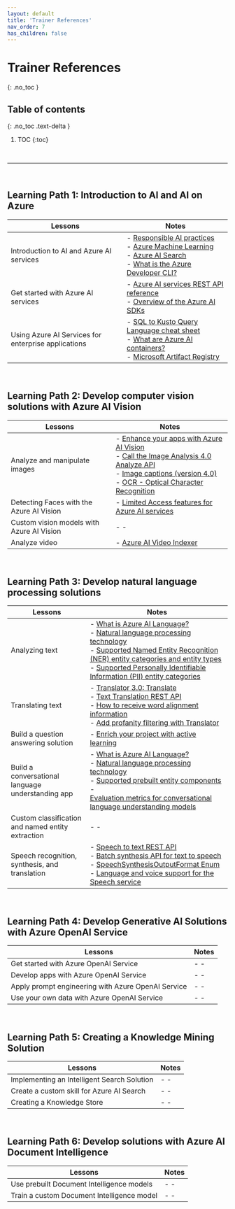```yaml
---
layout: default
title: 'Trainer References'
nav_order: 7
has_children: false
---
```


# Trainer References
{: .no_toc }


## Table of contents
{: .no_toc .text-delta }

1. TOC
{:toc}

<br/>

---

<br/>

## Learning Path 1: Introduction to AI and AI on Azure


| Lessons | Notes |
| --- | --- |
| Introduction to AI and Azure AI services            | - [Responsible AI practices](https://www.microsoft.com/ai/responsible-ai) <br> - [Azure Machine Learning](https://azure.microsoft.com/en-us/products/machine-learning/) <br> - [Azure AI Search](https://azure.microsoft.com/en-us/products/ai-services/ai-search/) <br> - [What is the Azure Developer CLI?](https://learn.microsoft.com/en-us/azure/developer/azure-developer-cli/overview) |
| Get started with Azure AI services                  | - [Azure AI services REST API reference](https://learn.microsoft.com/en-us/azure/ai-services/reference/rest-api-resources) <br>- [Overview of the Azure AI SDKs](https://learn.microsoft.com/en-us/azure/ai-studio/how-to/develop/sdk-overview) | 
| Using Azure AI Services for enterprise applications | - [SQL to Kusto Query Language cheat sheet](https://learn.microsoft.com/en-us/kusto/query/sql-cheat-sheet?view=microsoft-fabric) <br> - [What are Azure AI containers?](https://learn.microsoft.com/en-us/azure/ai-services/cognitive-services-container-support) <br> - [Microsoft Artifact Registry](https://mcr.microsoft.com/en-us/) |



<br/>

## Learning Path 2: Develop computer vision solutions with Azure AI Vision

| Lessons | Notes |
| --- | --- |
| Analyze and manipulate images             | - [Enhance your apps with Azure AI Vision](https://azure.microsoft.com/en-us/products/ai-services/ai-vision) <br> - [Call the Image Analysis 4.0 Analyze API](https://learn.microsoft.com/en-us/azure/ai-services/computer-vision/how-to/call-analyze-image-40) <br> - [Image captions (version 4.0)](https://learn.microsoft.com/en-us/azure/ai-services/computer-vision/quickstarts-sdk/image-analysis-client-library-40) <br> - [OCR - Optical Character Recognition](https://learn.microsoft.com/en-us/azure/ai-services/computer-vision/overview-ocr) | 
| Detecting Faces with the Azure AI Vision  | - [Limited Access features for Azure AI services](https://learn.microsoft.com/en-us/azure/ai-services/cognitive-services-limited-access) |
| Custom vision models with Azure AI Vision | - - |
| Analyze video                             | - [Azure AI Video Indexer](https://vi.microsoft.com/en-US) |



<br/>

## Learning Path 3: Develop natural language processing solutions

| Lessons | Notes |
| --- | --- |
| Analyzing text                                    | - [What is Azure AI Language?](https://learn.microsoft.com/en-us/azure/ai-services/language-service/overview) <br> - [Natural language processing technology](https://learn.microsoft.com/en-us/azure/architecture/data-guide/technology-choices/natural-language-processing) <br> -  [Supported Named Entity Recognition (NER) entity categories and entity types](https://learn.microsoft.com/en-us/azure/ai-services/language-service/named-entity-recognition/concepts/named-entity-categories) <br> - [Supported Personally Identifiable Information (PII) entity categories](https://learn.microsoft.com/en-us/azure/ai-services/language-service/personally-identifiable-information/concepts/entity-categories)  |
| Translating text                                  | - [Translator 3.0: Translate](https://learn.microsoft.com/azure/ai-services/translator/reference/v3-0-translate) <br> - [Text Translation REST API](https://learn.microsoft.com/en-us/azure/ai-services/translator/reference/rest-api-guide) <br> - [How to receive word alignment information](https://learn.microsoft.com/azure/ai-services/translator/word-alignment) <br> - [Add profanity filtering with Translator](https://learn.microsoft.com/azure/ai-services/translator/profanity-filtering) |
| Build a question answering solution               | - [Enrich your project with active learning](https://learn.microsoft.com/en-us/azure/ai-services/language-service/question-answering/tutorials/active-learning) |
| Build a conversational language understanding app | - [What is Azure AI Language?](https://learn.microsoft.com/en-us/azure/ai-services/language-service/overview) <br> - [Natural language processing technology](https://learn.microsoft.com/en-us/azure/architecture/data-guide/technology-choices/natural-language-processing) <br> - [Supported prebuilt entity components](https://learn.microsoft.com/en-us/azure/ai-services/language-service/conversational-language-understanding/prebuilt-component-reference) - <br> [Evaluation metrics for conversational language understanding models](https://learn.microsoft.com/en-us/azure/ai-services/language-service/conversational-language-understanding/concepts/evaluation-metrics) |
| Custom classification and named entity extraction | - - |
| Speech recognition, synthesis, and translation    | - [Speech to text REST API](https://learn.microsoft.com/en-us/azure/ai-services/speech-service/rest-speech-to-text) <br> - [Batch synthesis API for text to speech](https://learn.microsoft.com/en-us/azure/ai-services/speech-service/batch-synthesis) <br> - [SpeechSynthesisOutputFormat Enum](https://learn.microsoft.com/en-us/dotnet/api/microsoft.cognitiveservices.speech.speechsynthesisoutputformat) <br> - [Language and voice support for the Speech service](https://learn.microsoft.com/en-us/azure/ai-services/speech-service/language-support) |



<br/>


## Learning Path 4: Develop Generative AI Solutions with Azure OpenAI Service


| Lessons | Notes |
| --- | --- |
| Get started with Azure OpenAI Service                  | - - |
| Develop apps with Azure OpenAI Service                 | - - |
| Apply prompt engineering with Azure OpenAI Service     | - - |
| Use your own data with Azure OpenAI Service            | - - |




<br/>

## Learning Path 5: Creating a Knowledge Mining Solution


| Lessons | Notes |
| --- | --- |
| Implementing an Intelligent Search Solution   | - - |
| Create a custom skill for Azure AI Search     | - - |
| Creating a Knowledge Store                    | - - |




<br/>

## Learning Path 6: Develop solutions with Azure AI Document Intelligence

| Lessons | Notes |
| --- | --- |
| Use prebuilt Document Intelligence models     | - - |
| Train a custom Document Intelligence model    | - - |




<br/>
